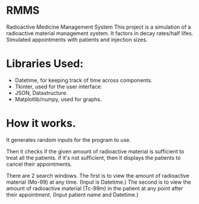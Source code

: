 # RMMS
Radioactive Medicine Management System
This project is a simulation of a radioactive material management system.
It factors in decay rates/half lifes. Simulated appointments with patients and injection sizes.


# Libraries Used:
 * Datetime, for keeping track of time across components.
 * Tkinter, used for the user interface.
 * JSON, Datastructure.
 * Matplotlib/numpy, used for graphs.


# How it works.
It generates random inputs for the program to use.

Then it checks if the given amount of radioactive material is sufficient to treat all the patients.
if it's not sufficient, then it displays the patients to cancel their appointments.

There are 2 search windows.
The first is to view the amount of radioactive material (Mo-99) at any time. (Input is Datetime.)
The second is to view the amount of radioactive material (Tc-99m) in the patient at any point after their appointment. (Input patient name and Datetime.)
